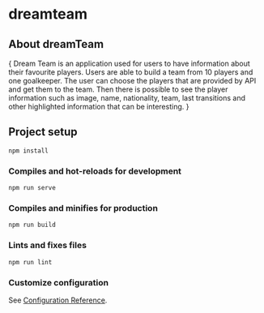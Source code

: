# dreamteam
## About dreamTeam
{
Dream Team is an application used for users to have information about their favourite players. Users are able to build a team from 10 players and one goalkeeper. The user can choose the players that are provided by API and get them to the team. Then there is possible to see the player information such as image, name, nationality, team, last transitions and other highlighted information that can be interesting. 
}
## Project setup
```
npm install
```

### Compiles and hot-reloads for development
```
npm run serve
```

### Compiles and minifies for production
```
npm run build
```

### Lints and fixes files
```
npm run lint
```

### Customize configuration
See [Configuration Reference](https://cli.vuejs.org/config/).
